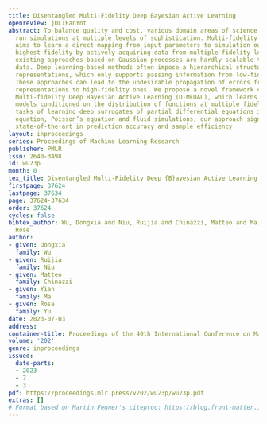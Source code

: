 ```yaml
---
title: Disentangled Multi-Fidelity Deep Bayesian Active Learning
openreview: jOLIFanYnt
abstract: To balance quality and cost, various domain areas of science and engineering
  run simulations at multiple levels of sophistication. Multi-fidelity active learning
  aims to learn a direct mapping from input parameters to simulation outputs at the
  highest fidelity by actively acquiring data from multiple fidelity levels. However,
  existing approaches based on Gaussian processes are hardly scalable to high-dimensional
  data. Deep learning-based methods often impose a hierarchical structure in hidden
  representations, which only supports passing information from low-fidelity to high-fidelity.
  These approaches can lead to the undesirable propagation of errors from low-fidelity
  representations to high-fidelity ones. We propose a novel framework called Disentangled
  Multi-fidelity Deep Bayesian Active Learning (D-MFDAL), which learns the surrogate
  models conditioned on the distribution of functions at multiple fidelities. On benchmark
  tasks of learning deep surrogates of partial differential equations including heat
  equation, Poisson’s equation and fluid simulations, our approach significantly outperforms
  state-of-the-art in prediction accuracy and sample efficiency.
layout: inproceedings
series: Proceedings of Machine Learning Research
publisher: PMLR
issn: 2640-3498
id: wu23p
month: 0
tex_title: Disentangled Multi-Fidelity Deep {B}ayesian Active Learning
firstpage: 37624
lastpage: 37634
page: 37624-37634
order: 37624
cycles: false
bibtex_author: Wu, Dongxia and Niu, Ruijia and Chinazzi, Matteo and Ma, Yian and Yu,
  Rose
author:
- given: Dongxia
  family: Wu
- given: Ruijia
  family: Niu
- given: Matteo
  family: Chinazzi
- given: Yian
  family: Ma
- given: Rose
  family: Yu
date: 2023-07-03
address: 
container-title: Proceedings of the 40th International Conference on Machine Learning
volume: '202'
genre: inproceedings
issued:
  date-parts:
  - 2023
  - 7
  - 3
pdf: https://proceedings.mlr.press/v202/wu23p/wu23p.pdf
extras: []
# Format based on Martin Fenner's citeproc: https://blog.front-matter.io/posts/citeproc-yaml-for-bibliographies/
---
```

